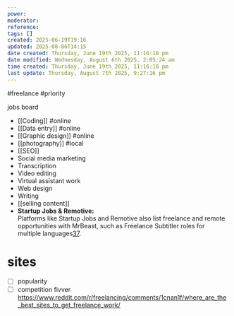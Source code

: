 ```yaml
---
power: 
moderator: 
reference: 
tags: []
created: 2025-06-19T19:16
updated: 2025-08-06T14:15
date created: Thursday, June 19th 2025, 11:16:18 pm
date modified: Wednesday, August 6th 2025, 2:05:24 am
time created: Thursday, June 19th 2025, 11:16:18 pm
last update: Thursday, August 7th 2025, 9:27:16 pm
---
```

#freelance #priority 

jobs board

- [[Coding]] #online
- [[Data entry]] #online 
- [[Graphic design]] #online
- [[photography]] #local
- [[SEO]]
- Social media marketing
- Transcription
- Video editing
- Virtual assistant work
- Web design
- Writing
- [[selling content]]
- **Startup Jobs & Remotive:**  
    Platforms like Startup Jobs and Remotive also list freelance and remote opportunities with MrBeast, such as Freelance Subtitler roles for multiple languages[3](https://startup.jobs/company/mrbeast)[7](https://remotive.com/remote/jobs/all-others/freelance-subtitler-1736199).

# sites 
- [ ] popularity
- [ ] competition
fivver
https://www.reddit.com/r/freelancing/comments/1cnan1f/where_are_the_best_sites_to_get_freelance_work/
